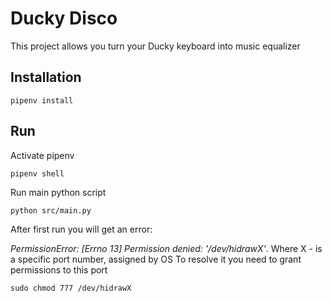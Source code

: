 # Ducky Disco

This project allows you turn your Ducky keyboard into music equalizer

## Installation
`pipenv install`

## Run
Activate pipenv

`pipenv shell`

Run main python script

`python src/main.py`

After first run you will get an error:

*PermissionError: [Errno 13] Permission denied: '/dev/hidrawX'*. Where X - is a specific port number, assigned by OS
To resolve it you need to grant permissions to this port

`sudo chmod 777 /dev/hidrawX`


